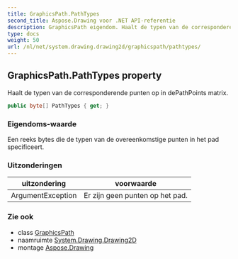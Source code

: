 ```yaml
---
title: GraphicsPath.PathTypes
second_title: Aspose.Drawing voor .NET API-referentie
description: GraphicsPath eigendom. Haalt de typen van de corresponderende punten op in dePathPoints matrix.
type: docs
weight: 50
url: /nl/net/system.drawing.drawing2d/graphicspath/pathtypes/
---
```

## GraphicsPath.PathTypes property

Haalt de typen van de corresponderende punten op in dePathPoints matrix.

```csharp
public byte[] PathTypes { get; }
```

### Eigendoms-waarde

Een reeks bytes die de typen van de overeenkomstige punten in het pad specificeert.

### Uitzonderingen

| uitzondering | voorwaarde |
| --- | --- |
| ArgumentException | Er zijn geen punten op het pad. |

### Zie ook

* class [GraphicsPath](../)
* naamruimte [System.Drawing.Drawing2D](../../graphicspath/)
* montage [Aspose.Drawing](../../../)


